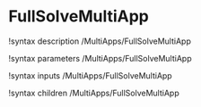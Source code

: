 <!-- MOOSE Documentation Stub: Remove this when content is added. -->

# FullSolveMultiApp
!syntax description /MultiApps/FullSolveMultiApp

!syntax parameters /MultiApps/FullSolveMultiApp

!syntax inputs /MultiApps/FullSolveMultiApp

!syntax children /MultiApps/FullSolveMultiApp
